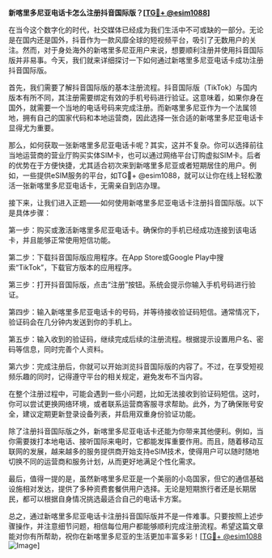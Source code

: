 **新喀里多尼亚电话卡怎么注册抖音国际版？[[TG💪+ @esim1088](https://t.me/s/esim1088)]**

在当今这个数字化的时代，社交媒体已经成为我们生活中不可或缺的一部分。无论是在国内还是国外，抖音作为一款风靡全球的短视频平台，吸引了无数用户的关注。然而，对于身处海外的新喀里多尼亚用户来说，想要顺利注册并使用抖音国际版并非易事。今天，我们就来详细探讨一下如何通过新喀里多尼亚电话卡成功注册抖音国际版。

首先，我们需要了解抖音国际版的基本注册流程。抖音国际版（TikTok）与国内版本有所不同，其注册需要绑定有效的手机号码进行验证。这意味着，如果你身在国外，就需要一个当地的电话号码来完成注册。而新喀里多尼亚作为一个法属领地，拥有自己的国家代码和本地运营商，因此选择一张合适的新喀里多尼亚电话卡显得尤为重要。

那么，如何获取一张新喀里多尼亚电话卡呢？其实，这并不复杂。你可以选择前往当地运营商的营业厅购买实体SIM卡，也可以通过网络平台订购虚拟SIM卡。后者的优势在于方便快捷，尤其适合初次来到新喀里多尼亚或者短期居住的用户。例如，一些提供eSIM服务的平台，如TG💪+ @esim1088，就可以让你在线上轻松激活一张新喀里多尼亚电话卡，无需亲自到店办理。

接下来，让我们进入正题——如何使用新喀里多尼亚电话卡注册抖音国际版。以下是具体步骤：

第一步：购买或激活新喀里多尼亚电话卡。确保你的手机已经成功连接到该电话卡，并且能够正常使用短信功能。

第二步：下载抖音国际版应用程序。在App Store或Google Play中搜索“TikTok”，下载官方版本的应用程序。

第三步：打开抖音国际版，点击“注册”按钮。系统会提示你输入手机号码进行验证。

第四步：输入新喀里多尼亚电话卡的号码，并等待接收验证码短信。通常情况下，验证码会在几分钟内发送到你的手机上。

第五步：输入收到的验证码，继续完成后续的注册流程。根据提示设置用户名、密码等信息，同时完善个人资料。

第六步：完成注册后，你就可以开始浏览抖音国际版的内容了。不过，在享受短视频乐趣的同时，记得遵守平台的相关规定，避免发布不当内容。

在整个注册过程中，可能会遇到一些小问题，比如无法接收到验证码短信。这时，你可以尝试更换网络环境，或者联系运营商客服寻求帮助。此外，为了确保账号安全，建议定期更新登录设备列表，并启用双重身份验证功能。

除了注册抖音国际版之外，新喀里多尼亚电话卡还能为你带来其他便利。例如，当你需要拨打本地电话、接听国际来电时，它都能发挥重要作用。而且，随着移动互联网的发展，越来越多的服务提供商开始支持eSIM技术，使得用户可以随时随地切换不同的运营商和服务计划，从而更好地满足个性化需求。

最后，值得一提的是，虽然新喀里多尼亚是一个美丽的小岛国家，但它的通信基础设施相对发达，提供了多种资费套餐供用户选择。无论是短期旅行者还是长期居民，都可以根据自身情况挑选最适合自己的电话卡方案。

总之，通过新喀里多尼亚电话卡注册抖音国际版并不是一件难事。只要按照上述步骤操作，并注意细节问题，相信每位用户都能够顺利完成注册流程。希望这篇文章能对你有所帮助，祝你在新喀里多尼亚的生活更加丰富多彩！[[TG💪+ @esim1088](https://t.me/s/esim1088) ![Image](https://i.postimg.cc/4NQfJmqS/Snipaste-2025-05-13-00-14-12.png)]